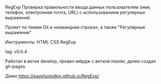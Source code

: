 RegExp Проверка правильности ввода данных пользователем (имя, телефон, электронная почта, URL) с использованием регулярных выражений.

Проект по темам Git и «командная строка», а также "Регулярные выражения"

Инструменты:
HTML
CSS
RegExp

tag: v0.0.4

Работал в ветке develop, провел мёрдж c веткой master, далее создал gh-pages.

Демо https://pavelsolodkin.github.io/RegExp/
